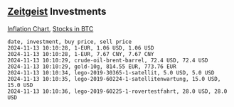 ## [Zeitgeist](index.html) Investments

[Inflation Chart](https://inflationchart.com),
[Stocks in BTC](https://stonksinbtc.xyz/)

```
date, investment, buy price, sell price
2024-11-13 10:10:28, 1-EUR, 1.06 USD, 1.06 USD
2024-11-13 10:10:28, 1-EUR, 7.67 CNY, 7.67 CNY
2024-11-13 10:10:29, crude-oil-brent-barrel, 72.4 USD, 72.4 USD
2024-11-13 10:10:29, gold-10g, 814.55 EUR, 773.76 EUR
2024-11-13 10:10:34, lego-2019-30365-1-satellit, 5.0 USD, 5.0 USD
2024-11-13 10:10:35, lego-2019-60224-1-satellitenwartung, 15.0 USD, 15.0 USD
2024-11-13 10:10:36, lego-2019-60225-1-rovertestfahrt, 28.0 USD, 28.0 USD
```
